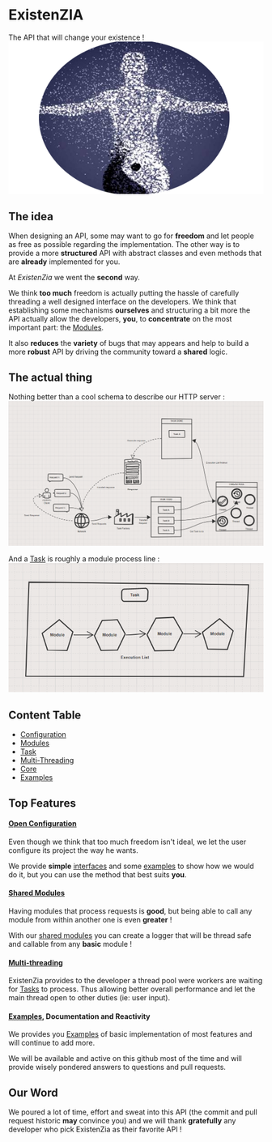 # ExistenZIA
The API that will change your existence !
![Main logo](Documentation/images/ExistenziaLogo.PNG)

## The idea
When designing an API, some may want to go for **freedom** and let people as free as possible regarding the implementation. The other way is to provide a more **structured** API with abstract classes and even methods that are **already** implemented for you.

At _ExistenZia_ we went the **second** way. 

We think **too much** freedom is actually putting the hassle of carefully threading a well designed interface on the developers. We think that establishing some mechanisms **ourselves** and structuring a bit more the API actually allow the developers, **you**, to **concentrate** on the most important part: the [Modules].

It also **reduces** the **variety** of bugs that may appears and help to build a more **robust** API by driving the community toward a **shared** logic.

## The actual thing

Nothing better than a cool schema to describe our HTTP server :
![Server schema](Documentation/images/ThreadPoolImplementation.PNG)

And a [Task] is roughly a module process line :
![Server schema](Documentation/images/ModelTask.PNG)


## Content Table
* [Configuration]
* [Modules]
* [Task]
* [Multi-Threading]
* [Core]
* [Examples]

## Top Features
#### [Open Configuration](Configuration)
Even though we think that too much freedom isn't ideal, we let the user configure its project the way he wants. 

We provide **simple** [interfaces](Configuration) and some [examples](Examples) to show how we would do it, but you can use the method that best suits **you**. 

#### [Shared Modules](Modules)
Having modules that process requests is **good**, but being able to call any module from within another one is even **greater** ! 

With our [shared modules](Modules) you can create a logger that will be thread safe and callable from any **basic** module ! 
  
#### [Multi-threading]
ExistenZia provides to the developer a thread pool were workers are waiting for [Tasks](Task) to process. Thus allowing better overall performance and let the main thread open to other duties (ie: user input).

#### [Examples], Documentation and Reactivity
We provides you [Examples] of basic implementation of most features and will continue to add more. 

We will be available and active on this github most of the time and will provide wisely pondered answers to questions and pull requests.

## Our Word

We poured a lot of time, effort and sweat into this API (the commit and pull request historic **may** convince you) and we will thank **gratefully** any developer who pick ExistenZia as their favorite API !

[Modules]: https://github.com/PierreBougon/ExistenZIA/tree/master/API/include/modules
[Configuration]: https://github.com/PierreBougon/ExistenZIA/tree/master/API/include/loader
[Examples]: https://github.com/PierreBougon/ExistenZIA/tree/master/Examples
[Task]: https://github.com/PierreBougon/ExistenZIA/tree/master/API/include/task
[Multi-Threading]: https://github.com/PierreBougon/ExistenZIA/tree/master/API/include/thread
[Core]: https://github.com/PierreBougon/ExistenZIA/tree/master/API/include/core
